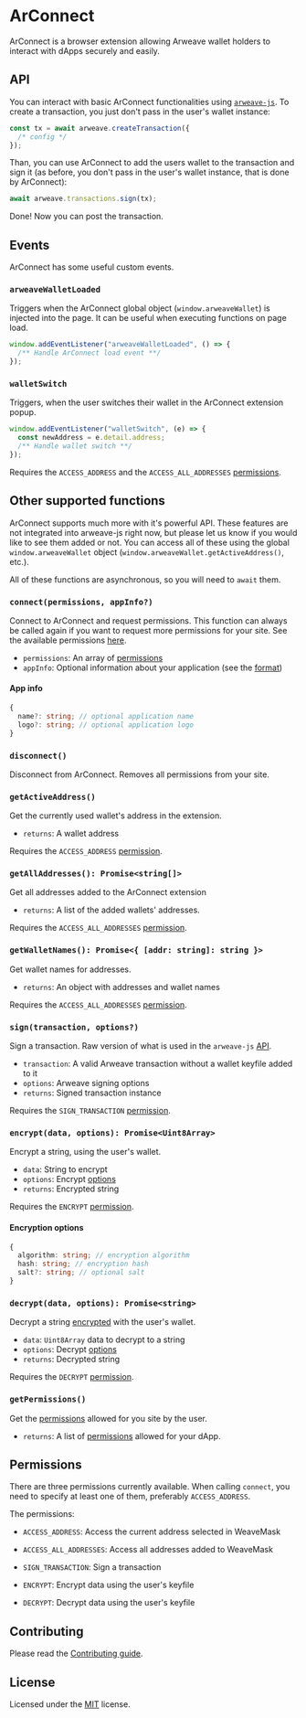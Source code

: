 # ArConnect

ArConnect is a browser extension allowing Arweave wallet holders to interact with dApps securely and easily.

## API

You can interact with basic ArConnect functionalities using [`arweave-js`](https://npmjs.com/arweave). To create a transaction, you just don't pass in the user's wallet instance:

```ts
const tx = await arweave.createTransaction({
  /* config */
});
```

Than, you can use ArConnect to add the users wallet to the transaction and sign it (as before, you don't pass in the user's wallet instance, that is done by ArConnect):

```ts
await arweave.transactions.sign(tx);
```

Done! Now you can post the transaction.

## Events

ArConnect has some useful custom events.

### `arweaveWalletLoaded`

Triggers when the ArConnect global object (`window.arweaveWallet`) is injected into the page. It can be useful when executing functions on page load.

```ts
window.addEventListener("arweaveWalletLoaded", () => {
  /** Handle ArConnect load event **/
});
```

### `walletSwitch`

Triggers, when the user switches their wallet in the ArConnect extension popup.

```ts
window.addEventListener("walletSwitch", (e) => {
  const newAddress = e.detail.address;
  /** Handle wallet switch **/
});
```

Requires the `ACCESS_ADDRESS` and the `ACCESS_ALL_ADDRESSES` [permissions](#permissions).

## Other supported functions

ArConnect supports much more with it's powerful API. These features are not integrated into arweave-js right now, but please let us know if you would like to see them added or not. You can access all of these using the global `window.arweaveWallet` object (`window.arweaveWallet.getActiveAddress()`, etc.).

All of these functions are asynchronous, so you will need to `await` them.

### `connect(permissions, appInfo?)`

Connect to ArConnect and request permissions. This function can always be called again if you want to request more permissions for your site. See the available permissions [here](#permissions).

- `permissions`: An array of [permissions](#permissions)
- `appInfo`: Optional information about your application (see the [format](#app-info))

#### App info

```ts
{
  name?: string; // optional application name
  logo?: string; // optional application logo
}
```

### `disconnect()`

Disconnect from ArConnect. Removes all permissions from your site.

### `getActiveAddress()`

Get the currently used wallet's address in the extension.

- `returns`: A wallet address

Requires the `ACCESS_ADDRESS` [permission](#permissions).

### `getAllAddresses(): Promise<string[]>`

Get all addresses added to the ArConnect extension

- `returns`: A list of the added wallets' addresses.

Requires the `ACCESS_ALL_ADDRESSES` [permission](#permissions).

### `getWalletNames(): Promise<{ [addr: string]: string }>`

Get wallet names for addresses.

- `returns`: An object with addresses and wallet names

Requires the `ACCESS_ALL_ADDRESSES` [permission](#permissions).

### `sign(transaction, options?)`

Sign a transaction. Raw version of what is used in the `arweave-js` [API](#api).

- `transaction`: A valid Arweave transaction without a wallet keyfile added to it
- `options`: Arweave signing options
  <br />
- `returns`: Signed transaction instance

Requires the `SIGN_TRANSACTION` [permission](#permissions).

### `encrypt(data, options): Promise<Uint8Array>`

Encrypt a string, using the user's wallet.

- `data`: String to encrypt
- `options`: Encrypt [options](#encryption-options)
  <br />
- `returns`: Encrypted string

Requires the `ENCRYPT` [permission](#permissions).

#### Encryption options

```ts
{
  algorithm: string; // encryption algorithm
  hash: string; // encryption hash
  salt?: string; // optional salt
}
```

### `decrypt(data, options): Promise<string>`

Decrypt a string [encrypted](#encryptdata-options-promiseuint8array) with the user's wallet.

- `data`: `Uint8Array` data to decrypt to a string
- `options`: Decrypt [options](#encryption-options)
  <br />
- `returns`: Decrypted string

Requires the `DECRYPT` [permission](#permissions).

### `getPermissions()`

Get the [permissions](#permissions) allowed for you site by the user.

- `returns`: A list of [permissions](#permissions) allowed for your dApp.

## Permissions

There are three permissions currently available. When calling `connect`, you need to specify at least one of them, preferably `ACCESS_ADDRESS`.

The permissions:

- `ACCESS_ADDRESS`:
  Access the current address selected in WeaveMask

- `ACCESS_ALL_ADDRESSES`:
  Access all addresses added to WeaveMask

- `SIGN_TRANSACTION`:
  Sign a transaction

- `ENCRYPT`:
  Encrypt data using the user's keyfile

- `DECRYPT`:
  Decrypt data using the user's keyfile

## Contributing

Please read the [Contributing guide](./CONTRIBUTING.md).

## License

Licensed under the [MIT](./../LICENSE) license.
